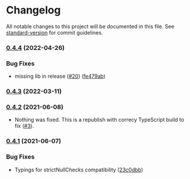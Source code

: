 # Changelog

All notable changes to this project will be documented in this file. See [standard-version](https://github.com/conventional-changelog/standard-version) for commit guidelines.

### [0.4.4](https://github.com/deskoh/feathers-authentication-oidc/compare/v0.4.3...v0.4.4) (2022-04-26)


### Bug Fixes

* missing lib in release ([#20](https://github.com/deskoh/feathers-authentication-oidc/issues/20)) ([fe479ab](https://github.com/deskoh/feathers-authentication-oidc/commit/fe479ab5daa64f1de73064ac194636ab57ce09b7))

### [0.4.3](https://github.com/deskoh/feathers-authentication-oidc/compare/v0.4.2...v0.4.3) (2022-03-11)

### [0.4.2](https://github.com/deskoh/feathers-authentication-oidc/compare/v0.4.1...v0.4.2) (2021-06-08)

* Nothing was fixed. This is a republish with correcy TypeScript build to fix ([#3](https://github.com/deskoh/feathers-authentication-oidc/issues/3)).

### [0.4.1](https://github.com/deskoh/feathers-authentication-oidc/compare/v0.4.0...v0.4.1) (2021-06-07)


### Bug Fixes

* Typings for strictNullChecks compatibility ([23c0dbb](https://github.com/deskoh/feathers-authentication-oidc/commit/23c0dbbfdf4156d67a2e62c3d7921e6fa15c0985))
